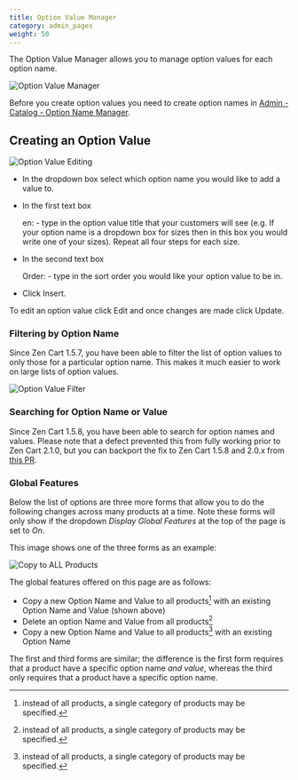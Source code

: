```yaml
---
title: Option Value Manager
category: admin_pages
weight: 50
---
```


The Option Value Manager allows you to manage option values for each option name. 

![Option Value Manager](/images/option_value_manager.jpg)

Before you create option values you need to create option names in [Admin - Catalog - Option Name Manager](/user/admin_pages/catalog/option_name_manager/).

## Creating an Option Value

![Option Value Editing](/images/edit_option_value.png)

- In the dropdown box select which option name you would like to add a value to.
- In the first text box 

    en: - type in the option value title that your customers will see (e.g. If your option name is a dropdown box for sizes then in this box you would write one of your sizes). Repeat all four steps for each size.

- In the second text box 

    Order: - type in the sort order you would like your option value to be in.

- Click Insert.

To edit an option value click Edit and once changes are made click Update.

### Filtering by Option Name 

Since Zen Cart 1.5.7, you have been able to filter the list of option values to only those for a particular option name.  This makes it much easier to work on large lists of option values. 

![Option Value Filter](/images/option_value_filter.png)

### Searching for Option Name or Value

Since Zen Cart 1.5.8, you have been able to search for option names and values.  Please note that a defect prevented this from fully working prior to Zen Cart 2.1.0, but you can backport the fix to Zen Cart 1.5.8 and 2.0.x from [this PR](https://github.com/zencart/zencart/pull/6698).

### Global Features 

Below the list of options are three more forms that allow you to do the following changes across many products at a time.  Note these forms will only show if the dropdown *Display Global Features* at the top of the page  is set to *On*. 

This image shows one of the three forms as an example: 

![Copy to ALL Products](/images/copy_to_all_products.png)

The global features offered on this page are as follows: 

- Copy a new Option Name and Value to all products[^1] with an existing Option Name and Value (shown above)
- Delete an option Name and Value from all products[^1] 
- Copy a new Option Name and Value to all products[^1] with an existing Option Name

The first and third forms are similar; the difference is the first form requires that a product have a specific option name *and value*, whereas the third only requires that a product have a specific option name. 

[^1]: instead of all products, a single category of products may be specified. 

